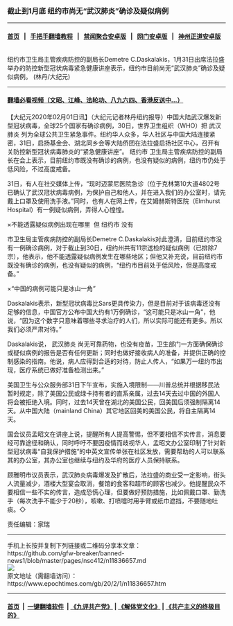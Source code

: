 ### 截止到1月底  纽约市尚无“武汉肺炎”确诊及疑似病例
------------------------

#### [首页](https://github.com/gfw-breaker/banned-news1/blob/master/README.md) &nbsp;&nbsp;|&nbsp;&nbsp; [手把手翻墙教程](https://github.com/gfw-breaker/guides/wiki) &nbsp;&nbsp;|&nbsp;&nbsp; [禁闻聚合安卓版](https://github.com/gfw-breaker/bn-android) &nbsp;&nbsp;|&nbsp;&nbsp; [网门安卓版](https://github.com/oGate2/oGate) &nbsp;&nbsp;|&nbsp;&nbsp; [神州正道安卓版](https://github.com/SzzdOgate/update) 



<div><img alt="" class="aligncenter wp-post-image" src="https://i.epochtimes.com/assets/uploads/2020/02/67735053ccc1f52ffb67e7017ff75d76-600x400.jpg"/>
<div class="red16 caption">
 <p>
  纽约市卫生局主管疾病防控的副局长Demetre C.Daskalakis，1月31日出席法拉盛举办的防控新型冠状病毒紧急健康讲座表示，纽约市目前尚无“武汉肺炎”确诊及疑似病例。 (林丹/大纪元)
 </p>
</div>
</div><hr/>

#### [翻墙必看视频（文昭、江峰、法轮功、八九六四、香港反送中...）](http://167.172.214.107/home.html)

<div><p>
 【大纪元2020年02月01日讯】（大纪元记者林丹纽约报导）中国大陆武汉爆发新型冠状病毒，全球25个国家有确诊病例，30日，世界卫生组织（WHO）把
 <ok href="https://www.epochtimes.com/gb/tag/%E6%AD%A6%E6%B1%89%E8%82%BA%E7%82%8E.html">
  武汉肺炎
 </ok>
 列为全球公共卫生紧急事件。纽约华人众多，华人社区与中国大陆连接紧密，31日，启扬基金会、湖北同乡会等大陆侨团在法拉盛启扬社区中心，召开有关防控新型冠状病毒肺炎的“紧急健康讲座”。
 <ok href="https://www.epochtimes.com/gb/tag/%E7%BA%BD%E7%BA%A6%E5%B8%82.html">
  纽约市
 </ok>
 卫生局主管疾病防控的副局长在会上表示，目前纽约市既没有确诊的病例，也没有疑似的病例，纽约市仍处于低风险，不过高度戒备。
</p>
<p>
 31日，有人在社交媒体上传，“现时迈蒙尼医院急诊（位于克林第10大道4802号已确认了武汉冠状病毒病例，为保护自己和他人，并在进入我们的办公室时，请先戴上口罩及使用洗手液。”同时，也有人在网上传，在艾姆赫斯特医院（Elmhurst Hospital）有一例疑似病例，弄得人心惶惶。
</p>
<p>
 ×不能透露疑似病例出现在哪里  但
 <ok href="https://www.epochtimes.com/gb/tag/%E7%BA%BD%E7%BA%A6%E5%B8%82.html">
  纽约市
 </ok>
 没有
</p>
<p>
 市卫生局主管疾病防控的副局长Demetre C.Daskalakis对此澄清，目前纽约市没有一例确诊病例，对于截止到30日，纽约州共有11宗送检的疑似病例（已排除7宗），他表示，他不能透露疑似病例发生在哪些地区；但他又补充说，目前纽约市既没有确诊的病例，也没有疑似的病例，“纽约市目前处于低风险，但是高度戒备。”
</p>
<p>
 ×“中国的病例可能只是冰山一角”
</p>
<p>
 Daskalakis表示，新型冠状病毒比Sars更具传染力，但是目前对于该病毒还没有足够的信息，中国官方公布中国大约有1万例确诊，“这可能只是冰山一角”，他说，“因为这个数字只意味着哪些寻求治疗的人们，所以实际可能还有更多。所以我们必须严肃对待。”
</p>
<p>
 Daskalakis说，
 <ok href="https://www.epochtimes.com/gb/tag/%E6%AD%A6%E6%B1%89%E8%82%BA%E7%82%8E.html">
  武汉肺炎
 </ok>
 尚无可靠药物，也没有疫苗，卫生部门一方面确保确诊或疑似病例的报告是否有任何更新；同时也做好接收病人的准备，并提供正确的控制感染的指南。他说，病人应得到合适的对待，防止人传人，“如果万一纽约市出现，医疗系统已做好准备检测出来。”
</p>
<p>
 美国卫生与公众服务部31日下午宣布，实施入境限制——川普总统并根据移民法暂时规定，除了美国公民或绿卡持有者的直系亲属，过去14天去过中国的外国人将会被拒绝入境。同时，过去14天曾在湖北的美国公民，回美国后须强制隔离14天。从中国大陆（mainland China）其它地区回美的美国公民，将自主隔离14天。
</p>
<p>
 国会议员孟昭文在讲座上说，提醒所有人提高警惕，但不要相信不实传言，消息要经可靠途径和确认，同时呼吁不要因疫情而歧视华人，孟昭文办公室印制了针对新型冠状病毒“自我保护措施”的中英文宣传单张在社区发放，需要帮助的人可以联系其的办公室，其办公室也继续与纽约及华府的医疗人员保持联系。
</p>
<p>
 顾雅明市议员表示，武汉肺炎病毒爆发及扩散后，法拉盛的商业受一定影响，街头人流量减少，酒楼大型宴会取消，餐馆的食客和超市的顾客也减少。他提醒民众不要相信一些不实的传言，造成恐慌心理，但要做好预防措施，比如佩戴口罩、勤洗手（每次洗手不能少于20秒），咳嗽、打喷嚏时用手臂或纸巾遮挡，不要随地吐痰。◇
</p>
<p>
 责任编辑：家瑞
</p>
</div>
<hr/>
手机上长按并复制下列链接或二维码分享本文章：<br/>
https://github.com/gfw-breaker/banned-news1/blob/master/pages/nsc412/n11836657.md <br/>
<a href='https://github.com/gfw-breaker/banned-news1/blob/master/pages/nsc412/n11836657.md'><img src='https://github.com/gfw-breaker/banned-news1/blob/master/pages/nsc412/n11836657.md.png'/></a> <br/>
原文地址（需翻墙访问）：https://www.epochtimes.com/gb/20/2/1/n11836657.htm


------------------------
#### [首页](https://github.com/gfw-breaker/banned-news1/blob/master/README.md) &nbsp;|&nbsp; [一键翻墙软件](https://github.com/gfw-breaker/nogfw/blob/master/README.md) &nbsp;| [《九评共产党》](https://github.com/gfw-breaker/9ping.md/blob/master/README.md#九评之一评共产党是什么) | [《解体党文化》](https://github.com/gfw-breaker/jtdwh.md/blob/master/README.md) | [《共产主义的终极目的》](https://github.com/gfw-breaker/gczydzjmd.md/blob/master/README.md)


<img src='http://gfw-breaker.win/banned-news/pages/nsc412/n11836657.md' width='0px' height='0px'/>